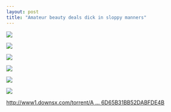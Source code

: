 ```yaml
---
layout: post
title: "Amateur beauty deals dick in sloppy manners"
---
```

![](http://p.usxpic.com/btimg/upload/image/20180614/61406100769.jpg)

![](http://p.usxpic.com/btimg/upload/image/20180614/61406100770.jpg)

![](http://p.usxpic.com/btimg/upload/image/20180614/61406100771.jpg)

![](http://p.usxpic.com/btimg/upload/image/20180614/61406100772.jpg)

![](http://p.usxpic.com/btimg/upload/image/20180614/61406100773.jpg)

![](http://p.usxpic.com/btimg/upload/image/20180614/61406100774.jpg)


[http://www1.downsx.com/torrent/A ... 6D65B31BB52DABFDE4B](http://www1.downsx.com/torrent/A41CC8ECBE13179A556D96D65B31BB52DABFDE4B)
